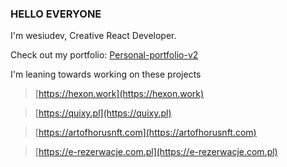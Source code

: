 ### HELLO EVERYONE 

I'm wesiudev, Creative React Developer.

Check out my portfolio: [Personal-portfolio-v2](https://github.com/wesiudev/personal-portfolio-v2)

I'm leaning towards working on these projects

> [https://hexon.work](https://hexon.work)

> [https://quixy.pl](https://quixy.pl)

> [https://artofhorusnft.com](https://artofhorusnft.com)

> [https://e-rezerwacje.com.pl](https://e-rezerwacje.com.pl)
